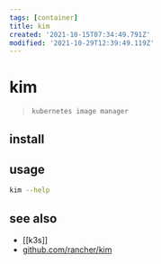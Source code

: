 ```yaml
---
tags: [container]
title: kim
created: '2021-10-15T07:34:49.791Z'
modified: '2021-10-29T12:39:49.119Z'
---
```


# kim

> `kubernetes image manager` 

## install

## usage

```sh
kim --help
```

## see also

- [[k3s]]
- [github.com/rancher/kim](https://github.com/rancher/kim)
